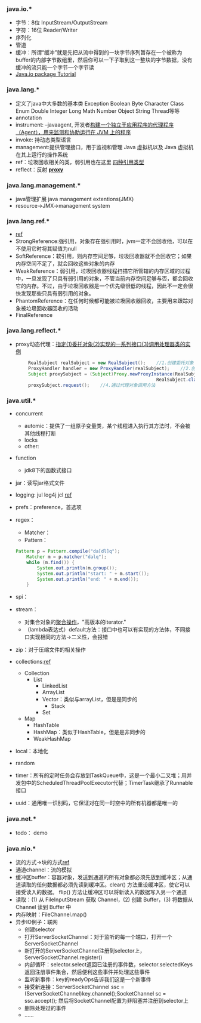 ### java.io.*
- 字节：8位  InputStream/OutputStream
- 字符：16位    Reader/Writer
- 序列化
- 管道
- 缓冲：所谓“缓冲”就是先把从流中得到的一块字节序列暂存在一个被称为buffer的内部字节数组里，然后你可以一下子取到这一整块的字节数据，没有缓冲的流只能一个字节一个字节读
- [Java.io package Tutorial](http://www.tutorialspoint.com/java/io/)

### java.lang.*
- 定义了java中大多数的基本类 Exception Boolean Byte Character Class Enum Double Integer Long Math Number Object String Thread等等
- annotation
- instrument: –javaagent, 开发者[构建一个独立于应用程序的代理程序（Agent），用来监测和协助运行在 JVM 上的程序](https://www.ibm.com/developerworks/cn/java/j-lo-jse61/)
- invoke: 持动态类型语言
- management:提供管理接口，用于监视和管理 Java 虚拟机以及 Java 虚拟机在其上运行的操作系统
- ref：垃圾回收相关的类，弱引用也在这里 [四种引用类型](https://www.ibm.com/developerworks/cn/java/j-lo-langref/)
- reflect：反射  [**proxy**](http://www.jianshu.com/p/6f6bb2f0ece9)

### java.lang.management.*
- java管理扩展 java management extentions(JMX)
- resource->JMX->management system

### java.lang.ref.*
- [ref](http://blog.csdn.net/mazhimazh/article/details/19752475)
- StrongReference:强引用，对象存在强引用时，jvm一定不会回收他，可以在不使用它时将其赋值为null
- SoftReference：软引用，则内存空间足够，垃圾回收器就不会回收它；如果内存空间不足了，就会回收这些对象的内存
- WeakReference：弱引用，垃圾回收器线程扫描它所管辖的内存区域的过程中，一旦发现了只具有弱引用的对象，不管当前内存空间足够与否，都会回收它的内存。不过，由于垃圾回收器是一个优先级很低的线程，因此不一定会很快发现那些只具有弱引用的对象。
- PhantomReference：在任何时候都可能被垃圾回收器回收，主要用来跟踪对象被垃圾回收器回收的活动
- FinalReference

### java.lang.reflect.*
- proxy动态代理：[指定(1)委托对象(2)实现的一系列接口(3)调用处理器类的实例](http://www.jianshu.com/p/6f6bb2f0ece9#)
```java
        RealSubject realSubject = new RealSubject();    //1.创建委托对象
        ProxyHandler handler = new ProxyHandler(realSubject);    //2.创建调用处理器对象 implements InvocationHandler Override invoke方法
        Subject proxySubject = (Subject)Proxy.newProxyInstance(RealSubject.class.getClassLoader(),
                                                        RealSubject.class.getInterfaces(), handler);    //3.动态生成代理对象
        proxySubject.request();    //4.通过代理对象调用方法
```

### java.util.*
- concurrent
    + automic：提供了一组原子变量类，某个线程进入执行其方法时，不会被其他线程打断
    + locks
    + other:
- function
    + jdk8下的函数式接口
- jar：读写jar格式文件
- logging:  jul  log4j  jcl [ref](https://my.oschina.net/pingpangkuangmo/blog/406618)
- prefs：preference，首选项
- regex：
    + Matcher：
    + Pattern：
    ```java 
    Pattern p = Pattern.compile("da[dl]q");
        Matcher m = p.matcher("dalq");
        while (m.find()) {
            System.out.println(m.group());
            System.out.println("start: " + m.start());
            System.out.println("end: " + m.end());
        }
    ```

- spi：
- stream：
    + 对集合对象的[聚合操作](https://www.ibm.com/developerworks/cn/java/j-lo-java8streamapi/)，"高版本的iterator."
    + （lambda表达式）default方法：接口中也可以有实现的方法体，不同接口实现相同的方法->二义性，会报错
- zip：对于压缩文件的相关操作
- collections:[ref](http://blog.csdn.net/abeetle/article/details/1497706)
    + Collection
        * List
            - LinkedList
            - ArrayList
            - Vector：类似与arrayList，但是是同步的
                + Stack
            - Set
    + Map
        * HashTable
        * HashMap：类似于HashTable，但是是非同步的
        * WeakHashMap
- local：本地化
- random
- timer：所有的定时任务会存放到TaskQueue中，这是一个最小二叉堆；用并发包中的ScheduledThreadPoolExecutor代替；TimerTask继承了Runnable接口 
- uuid：通用唯一识别码，它保证对在同一时空中的所有机器都是唯一的

### java.net.*
- todo： demo

### java.nio.*
- 流的方式->块的方式[ref](https://www.ibm.com/developerworks/cn/education/java/j-nio/j-nio.html)
- 通道channel：流的模拟
- 缓冲区buffer：容器对象，发送到通道的所有对象都必须先放到缓冲区；从通道读取的任何数据都必须先读到缓冲区。clear() 方法重设缓冲区，使它可以接受读入的数据。 flip() 方法让缓冲区可以将新读入的数据写入另一个通道
- 读取：(1) 从 FileInputStream 获取 Channel，(2) 创建 Buffer，(3) 将数据从 Channel 读到 Buffer 中
- 内存映射：FileChannel.map()
- 异步IO例子：联网
    + 创建selector
    + 打开ServerSocketChannel：对于监听的每一个端口，打开一个ServerSocketChannel
    + 新打开的ServerSocketChannel注册到selector上，ServerSocketChannel.register()
    + 内部循环：selector.select返回已注册的事件数，selector.selectedKeys返回注册事件集合，然后便利这些事件并处理这些事件
    + 监听新事件：key的readyOps告诉我们这是一个新事件
    + 接受新连接：ServerSocketChannel ssc = (ServerSocketChannel)key.channel();SocketChannel sc = ssc.accept(); 然后将SocketChannel配置为非阻塞并注册到selector上
    + 删除处理过的事件
    + ……
